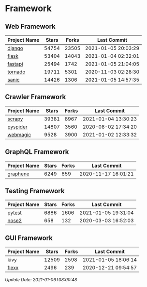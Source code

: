 # Framework

## Web Framework
| Project Name | Stars | Forks | Last Commit |
| ------------ | ----- | ----- | ----------- |
| [django](https://github.com/django/django) | 54754 | 23505 | 2021-01-05 20:03:29 |
| [flask](https://github.com/pallets/flask) | 53404 | 14043 | 2021-01-04 02:32:01 |
| [fastapi](https://github.com/tiangolo/fastapi) | 25494 | 1742 | 2021-01-05 21:04:05 |
| [tornado](https://github.com/tornadoweb/tornado) | 19711 | 5301 | 2020-11-03 02:28:30 |
| [sanic](https://github.com/sanic-org/sanic) | 14426 | 1306 | 2021-01-05 14:57:35 |

## Crawler Framework
| Project Name | Stars | Forks | Last Commit |
| ------------ | ----- | ----- | ----------- |
| [scrapy](https://github.com/scrapy/scrapy) | 39381 | 8967 | 2021-01-04 13:30:23 |
| [pyspider](https://github.com/binux/pyspider) | 14807 | 3560 | 2020-08-02 17:34:20 |
| [webmagic](https://github.com/code4craft/webmagic) | 9528 | 3900 | 2021-01-02 12:33:32 |

## GraphQL Framework
| Project Name | Stars | Forks | Last Commit |
| ------------ | ----- | ----- | ----------- |
| [graphene](https://github.com/graphql-python/graphene) | 6249 | 659 | 2020-11-17 16:01:21 |

## Testing Framework
| Project Name | Stars | Forks | Last Commit |
| ------------ | ----- | ----- | ----------- |
| [pytest](https://github.com/pytest-dev/pytest) | 6886 | 1606 | 2021-01-05 19:31:04 |
| [nose2](https://github.com/nose-devs/nose2) | 658 | 132 | 2020-03-03 16:52:03 |

## GUI Framework
| Project Name | Stars | Forks | Last Commit |
| ------------ | ----- | ----- | ----------- |
| [kivy](https://github.com/kivy/kivy) | 12509 | 2598 | 2021-01-05 18:06:14 |
| [flexx](https://github.com/flexxui/flexx) | 2496 | 239 | 2020-12-21 09:54:57 |

*Update Date: 2021-01-06T08:00:48*
